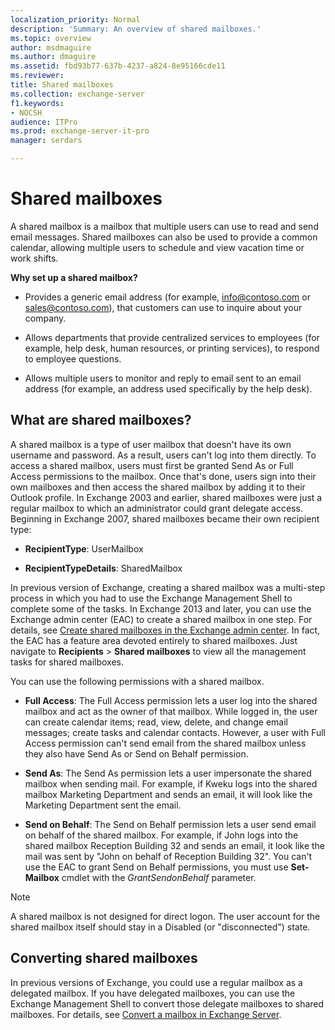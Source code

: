 ```yaml
---
localization_priority: Normal
description: 'Summary: An overview of shared mailboxes.'
ms.topic: overview
author: msdmaguire
ms.author: dmaguire
ms.assetid: fbd93b77-637b-4237-a824-8e95166cde11
ms.reviewer: 
title: Shared mailboxes
ms.collection: exchange-server
f1.keywords:
- NOCSH
audience: ITPro
ms.prod: exchange-server-it-pro
manager: serdars

---
```


# Shared mailboxes

A shared mailbox is a mailbox that multiple users can use to read and send email messages. Shared mailboxes can also be used to provide a common calendar, allowing multiple users to schedule and view vacation time or work shifts.

 **Why set up a shared mailbox?**

- Provides a generic email address (for example, info@contoso.com or sales@contoso.com), that customers can use to inquire about your company.

- Allows departments that provide centralized services to employees (for example, help desk, human resources, or printing services), to respond to employee questions.

- Allows multiple users to monitor and reply to email sent to an email address (for example, an address used specifically by the help desk).

## What are shared mailboxes?

A shared mailbox is a type of user mailbox that doesn't have its own username and password. As a result, users can't log into them directly. To access a shared mailbox, users must first be granted Send As or Full Access permissions to the mailbox. Once that's done, users sign into their own mailboxes and then access the shared mailbox by adding it to their Outlook profile. In Exchange 2003 and earlier, shared mailboxes were just a regular mailbox to which an administrator could grant delegate access. Beginning in Exchange 2007, shared mailboxes became their own recipient type:

- **RecipientType**: UserMailbox

- **RecipientTypeDetails**: SharedMailbox

In previous version of Exchange, creating a shared mailbox was a multi-step process in which you had to use the Exchange Management Shell to complete some of the tasks. In Exchange 2013 and later, you can use the Exchange admin center (EAC) to create a shared mailbox in one step. For details, see [Create shared mailboxes in the Exchange admin center](create-shared-mailboxes.md). In fact, the EAC has a feature area devoted entirely to shared mailboxes. Just navigate to **Recipients** \> **Shared mailboxes** to view all the management tasks for shared mailboxes.

You can use the following permissions with a shared mailbox.

- **Full Access**: The Full Access permission lets a user log into the shared mailbox and act as the owner of that mailbox. While logged in, the user can create calendar items; read, view, delete, and change email messages; create tasks and calendar contacts. However, a user with Full Access permission can't send email from the shared mailbox unless they also have Send As or Send on Behalf permission.

- **Send As**: The Send As permission lets a user impersonate the shared mailbox when sending mail. For example, if Kweku logs into the shared mailbox Marketing Department and sends an email, it will look like the Marketing Department sent the email.

- **Send on Behalf**: The Send on Behalf permission lets a user send email on behalf of the shared mailbox. For example, if John logs into the shared mailbox Reception Building 32 and sends an email, it look like the mail was sent by "John on behalf of Reception Building 32". You can't use the EAC to grant Send on Behalf permissions, you must use **Set-Mailbox** cmdlet with the _GrantSendonBehalf_ parameter.

> [!NOTE]
> A shared mailbox is not designed for direct logon. The user account for the shared mailbox itself should stay in a Disabled (or "disconnected") state.

## Converting shared mailboxes

In previous versions of Exchange, you could use a regular mailbox as a delegated mailbox. If you have delegated mailboxes, you can use the Exchange Management Shell to convert those delegate mailboxes to shared mailboxes. For details, see [Convert a mailbox in Exchange Server](../../recipients/user-mailboxes/convert-mailboxes.md).
